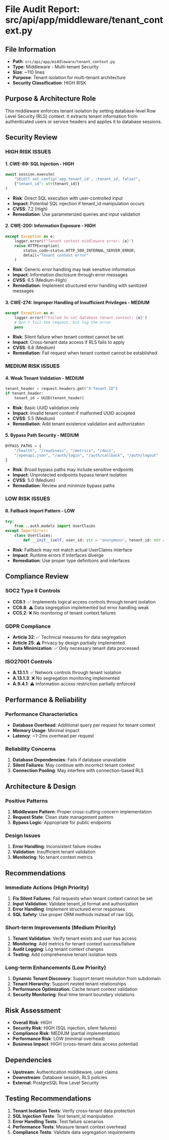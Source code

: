 # File Audit Report: src/api/app/middleware/tenant_context.py

##  File Information
- **Path**: `src/api/app/middleware/tenant_context.py`
- **Type**: Middleware - Multi-tenant Security
- **Size**: ~110 lines
- **Purpose**: Tenant isolation for multi-tenant architecture
- **Security Classification**: HIGH RISK

##  Purpose & Architecture Role
This middleware enforces tenant isolation by setting database-level Row Level Security (RLS) context. It extracts tenant information from authenticated users or service headers and applies it to database sessions.

##  Security Review

###  HIGH RISK ISSUES

####  1. **CWE-89: SQL Injection** - HIGH
```python
await session.execute(
    "SELECT set_config('app.tenant_id', :tenant_id, false)",
    {"tenant_id": str(tenant_id)}
)
```
- **Risk**: Direct SQL execution with user-controlled input
- **Impact**: Potential SQL injection if tenant_id manipulation occurs
- **CVSS**: 7.2 (High)
- **Remediation**: Use parameterized queries and input validation

####  2. **CWE-200: Information Exposure** - HIGH
```python
except Exception as e:
    logger.error(f"Tenant context middleware error: {e}")
    raise HTTPException(
        status_code=status.HTTP_500_INTERNAL_SERVER_ERROR,
        detail="Tenant context error"
    )
```
- **Risk**: Generic error handling may leak sensitive information
- **Impact**: Information disclosure through error messages
- **CVSS**: 6.5 (Medium-High)
- **Remediation**: Implement structured error handling with sanitized messages

####  3. **CWE-274: Improper Handling of Insufficient Privileges** - MEDIUM
```python
except Exception as e:
    logger.error(f"Failed to set database tenant context: {e}")
    # Don't fail the request, but log the error
    pass
```
- **Risk**: Silent failure when tenant context cannot be set
- **Impact**: Cross-tenant data access if RLS fails to apply
- **CVSS**: 6.8 (Medium)
- **Remediation**: Fail request when tenant context cannot be established

###  MEDIUM RISK ISSUES

####  4. **Weak Tenant Validation** - MEDIUM
```python
tenant_header = request.headers.get("X-Tenant-ID")
if tenant_header:
    tenant_id = UUID(tenant_header)
```
- **Risk**: Basic UUID validation only
- **Impact**: Invalid tenant context if malformed UUID accepted
- **CVSS**: 5.5 (Medium)
- **Remediation**: Add tenant existence validation and authorization

####  5. **Bypass Path Security** - MEDIUM
```python
BYPASS_PATHS = {
    "/health", "/readiness", "/metrics", "/docs",
    "/openapi.json", "/auth/login", "/auth/callback", "/auth/logout"
}
```
- **Risk**: Broad bypass paths may include sensitive endpoints
- **Impact**: Unprotected endpoints bypass tenant isolation
- **CVSS**: 5.0 (Medium)
- **Remediation**: Review and minimize bypass paths

###  LOW RISK ISSUES

####  6. **Fallback Import Pattern** - LOW
```python
try:
    from ..auth.models import UserClaims
except ImportError:
    class UserClaims:
        def __init__(self, user_id: str = "anonymous", tenant_id: str = None):
```
- **Risk**: Fallback may not match actual UserClaims interface
- **Impact**: Runtime errors if interfaces diverge
- **Remediation**: Use proper type definitions and interfaces

##  Compliance Review

###  SOC2 Type II Controls
- **CC6.1**: ✅ Implements logical access controls through tenant isolation
- **CC6.8**: ⚠️ Data segregation implemented but error handling weak
- **CC5.2**: ❌ No monitoring of tenant context failures

###  GDPR Compliance
- **Article 32**: ✅ Technical measures for data segregation
- **Article 25**: ⚠️ Privacy by design partially implemented
- **Data Minimization**: ✅ Only necessary tenant data processed

###  ISO27001 Controls
- **A.13.1.1**: ✅ Network controls through tenant isolation
- **A.13.1.3**: ❌ No segregation monitoring implemented
- **A.9.4.1**: ⚠️ Information access restriction partially enforced

##  Performance & Reliability

###  Performance Characteristics
- **Database Overhead**: Additional query per request for tenant context
- **Memory Usage**: Minimal impact
- **Latency**: ~1-2ms overhead per request

###  Reliability Concerns
1. **Database Dependencies**: Fails if database unavailable
2. **Silent Failures**: May continue with incorrect tenant context
3. **Connection Pooling**: May interfere with connection-based RLS

##  Architecture & Design

###  Positive Patterns
1. **Middleware Pattern**: Proper cross-cutting concern implementation
2. **Request State**: Clean state management pattern
3. **Bypass Logic**: Appropriate for public endpoints

###  Design Issues
1. **Error Handling**: Inconsistent failure modes
2. **Validation**: Insufficient tenant validation
3. **Monitoring**: No tenant context metrics

##  Recommendations

###  Immediate Actions (High Priority)
1. **Fix Silent Failures**: Fail requests when tenant context cannot be set
2. **Input Validation**: Validate tenant_id format and authorization
3. **Error Handling**: Implement structured error responses
4. **SQL Safety**: Use proper ORM methods instead of raw SQL

###  Short-term Improvements (Medium Priority)
1. **Tenant Validation**: Verify tenant exists and user has access
2. **Monitoring**: Add metrics for tenant context success/failure
3. **Audit Logging**: Log tenant context changes
4. **Testing**: Add comprehensive tenant isolation tests

###  Long-term Enhancements (Low Priority)
1. **Dynamic Tenant Discovery**: Support tenant resolution from subdomain
2. **Tenant Hierarchy**: Support nested tenant relationships
3. **Performance Optimization**: Cache tenant context validation
4. **Security Monitoring**: Real-time tenant boundary violations

##  Risk Assessment
- **Overall Risk**: HIGH
- **Security Risk**: HIGH (SQL injection, silent failures)
- **Compliance Risk**: MEDIUM (partial implementation)
- **Performance Risk**: LOW (minimal overhead)
- **Business Impact**: HIGH (cross-tenant data access potential)

##  Dependencies
- **Upstream**: Authentication middleware, user claims
- **Downstream**: Database session, RLS policies
- **External**: PostgreSQL Row Level Security

##  Testing Recommendations
1. **Tenant Isolation Tests**: Verify cross-tenant data protection
2. **SQL Injection Tests**: Test tenant_id manipulation
3. **Error Handling Tests**: Test failure scenarios
4. **Performance Tests**: Measure tenant context overhead
5. **Compliance Tests**: Validate data segregation requirements